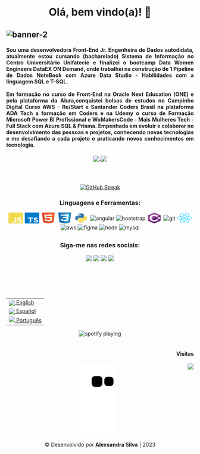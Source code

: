 <h1 align="center">Olá, bem vindo(a)! 👋</h1>

## <img align="center" width="950" height="280" src="https://i.ibb.co/6JDmH7X/banner-2.png" alt="banner-2" border="0">


<h4 align="justify">Sou uma desenvolvedora Front-End Jr. Engenheira de Dados autodidata, atualmente estou cursando (bacharelado) Sistema de Informação no Centro Universitário Unifatecie e finalizei o bootcamp Data Women Engineers DataEX ON Demand, onde trabalhei na construção de 1 Pipeline de Dados NoteBook com Azure Data Studio - Habilidades com a linguagem SQL e T-SQL.<br>
<br>
Em formação no curso de Front-End na Oracle Next Education (ONE) e pela plataforma da Alura,conquistei bolsas de estudos no Campinho Digital Curso AWS - Re/Start e Santander Coders Brasil na plataforma ADA Tech a formação em Coders e na Udemy o curso de Formação Microsoft Power BI Profissional e WoMakersCode - Mais Mulheres Tech - Full Stack com Azure SQL & Prisma. Empenhada em evoluir e colaborar no desenvolvimento das pessoas e projetos, conhecendo novas tecnologias e me desafiando a cada projeto e praticando novos conhecimentos em tecnologia.</h4>  

<div align="center">
  <a href="https://github.com/alexsabrasil">
  <img height="180em"   align="center" src="https://github-readme-stats.vercel.app/api?username=alexsabrasil&show_icons=true&theme=react&include_all_commits=true&count_private=true" />
  <img height="180em"  align="center" src="https://github-readme-stats.vercel.app/api/top-langs/?username=alexsabrasil&layout=compact&langs_count=7&theme=react" />
 </div>
  
  ## 
  
  <div  align="center"> 
  
 <div style="display: inline_block"><br>
 
 [![GitHub Streak](https://github-readme-streak-stats.herokuapp.com?user=alexsabrasil&theme=radical&exclude_days=Sun%2CSat&card_width=496)](https://git.io/streak-stats)
 
 
<div>
  <h3 align="center">Linguagens e Ferramentas:</h3>
</div>
   
<img align="center" alt="Ale-Js" height="30" width="40" src="https://raw.githubusercontent.com/devicons/devicon/master/icons/javascript/javascript-plain.svg">
  <img align="center" alt="Ale-Ts" height="30" width="40" src="https://raw.githubusercontent.com/devicons/devicon/master/icons/typescript/typescript-plain.svg">
 <img align="center" alt="Ale-HTML" height="30" width="40" src="https://raw.githubusercontent.com/devicons/devicon/master/icons/html5/html5-original.svg">
  <img align="center" alt="Ale-CSS" height="30" width="40" src="https://raw.githubusercontent.com/devicons/devicon/master/icons/css3/css3-original.svg">
  <img align="center" alt="Ale-Python" height="30" width="40" src="https://raw.githubusercontent.com/devicons/devicon/master/icons/python/python-original.svg">
<img align = "center" src="https://i.imgur.com/UovuoGG.png" alt="angular" width="40" height="40"/>
<img align = "center" src="https://i.imgur.com/aSHZnoG.png" alt="bootstrap" width="30" height="35"/>
   <img align="center" alt="Ale-Csharp" height="30" width="40" src="https://raw.githubusercontent.com/devicons/devicon/master/icons/csharp/csharp-original.svg">
<img align = "center" src="https://i.imgur.com/5pIevzW.png" alt="git" width="35" height="35"/>
<img align="center" alt="Ale-React" height="30" width="40" src="https://raw.githubusercontent.com/devicons/devicon/master/icons/react/react-original.svg">
<img align = "center" src="https://i.imgur.com/IhS1TUg.png" alt="aws" width="50" height="50"/> 
<img align = "center" src="https://i.imgur.com/nWOk023.png" alt="figma" width="38" height="38"/>
<img align = "center" src="https://i.imgur.com/LgigRLh.png" alt="node" width="40" height="40"/>
<img align = "center" src="https://i.imgur.com/ZNjQkom.png" alt="mysql" width="40" height="40"/>

</div>
  
  ##
 <div>
  <h3 align="center">Siga-me nas redes sociais: </h3>
<p align="center">

  <a href="https://www.linkedin.com/in/alexsatecnolog/" target="_blank"><img src="https://img.shields.io/badge/-LinkedIn-%230077B5?style=for-the-badge&logo=linkedin&logoColor=white" target="_blank" rel="noopener noreferrer"></a>
 <a href="https://www.youtube.com/channel/UCAEn5FHNuWA1BE0E3rivVLA" target="_blank"><img src="https://img.shields.io/badge/YouTube-FF0000?style=for-the-badge&logo=youtube&logoColor=white" target="_blank" rel="noopener noreferrer"></a>
  <a href="https://www.instagram.com/alexsa.tech/" target="_blank"><img src="https://img.shields.io/badge/-Instagram-%23E4405F?style=for-the-badge&logo=instagram&logoColor=white" target="_blank" rel="noopener noreferrer"></a>
   <a href = "mailto:alexsa.tecnolog@gmail.com"><img src="https://img.shields.io/badge/-Gmail-%23333?style=for-the-badge&logo=gmail&logoColor=white" target="_blank" rel="noopener noreferrer"></a>
  <br>
  <br>
  <bv>
  <br>
  <br>
  <br>
</div>
<table align="right">
 <tr><td><a href="README_us.md"><img src="https://i.imgur.com/Ja6zOUB.png" height="18.5" align="center"> English</a></td></tr>
 <tr><td><a href="README_es.md"><img src="https://i.imgur.com/aTLvLiO.png" height="18.5" align="center"> Español</a></td></tr>
 <tr><td><a href="README.md"><img src="https://i.imgur.com/0AUV6Hy.png" height="16 align="center">  Português</a></td></tr>
</table>
  <br>
   <br>
  <img src="https://spotify-now-playing-kappa.vercel.app/api/spotify-playing" alt="spotify playing" width="400"(https://open.spotify.com/playlist/7IVXdOt3tzeD5fA0fm1dlb?si=e4cf73dea85143c8&nd=1)/>
    
   <br>
   <br>
<div>  
  <h4 align="right"> Visitas </h4>
  <img align="right" src="https://profile-counter.glitch.me/alexsabrasil/count.svg">
</div> 

 

![Snake animation](https://github.com/rafaballerini/rafaballerini/blob/output/github-contribution-grid-snake.svg)
   <p  class="copyright"></a>© Desenvolvido por <strong>Alexsandra Silva</strong> | 2023</p>

</div>
